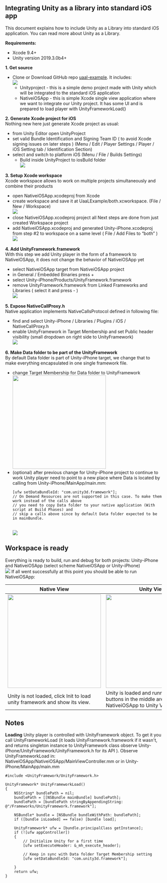 ## Integrating Unity as a library into standard iOS app
This document explains how to include Unity as a Library into standard iOS application. You can read more about Unity as a Library.

**Requirements:**
- Xcode 9.4+
- Unity version 2019.3.0b4+

**1. Get source**
- Clone or Download GitHub repo [uaal-example](https://github.com/Unity-Technologies/uaal-example). It includes:
  <br><img src="images/ios/folderStructure.png">
  - Unityproject - this is a simple demo project made with Unity which will be integrated to the standard iOS application
  - NativeiOSApp - this is simple Xcode single view application where we want to integrate our Unity project. It has some UI and is prepared to load player with UnityFrameworkLoad() 

**2. Generate Xcode project for iOS**
<br>Nothing new here just generate Xcode project as usual:
- from Unity Editor open UnityProject 
- set valid Bundle Identification and Signing Team ID ( to avoid Xcode signing issues on later steps )  (Menu / Edit / Player Settings / Player / iOS Setting tab / Identification Section)
- select and switch to platform iOS (Menu / File / Builds Settings)
  - Build inside UnityProject to iosBuild folder
    <br><img src="images/ios/iosBuildProject.png">
    
**3. Setup Xcode workspace**
<br>Xcode workspace allows to work on multiple projects simultaneously and combine their products
- open NativeiOSApp.xcodeproj from Xcode
- create workspace and save it at UaaLExample/both.xcworkspace. (File / New / Workspace)
  <br><img src="images/ios/workspaceLocation.png">
- close NativeiOSApp.xcodeproj project all Next steps are done from just created Workspace project
- add NativeiOSApp.xcodeproj and generated Unity-iPhone.xcodeproj from step #2 to workspace on a same level ( File / Add Files to “both” )
  <br><img src="images/ios/workspaceProjects.png">

**4. Add UnityFramework.framework**
<br>With this step we add Unity player in the form of a framework to NativeiOSApp, it does not change the behavior of NativeiOSApp yet
- select NativeiOSApp target from NativeiOSApp project
- in General / Embedded Binaries press + 
- select Unity-iPhone/Products/UnityFramework.framework
- remove UnityFramework.framework from Linked Frameworks and Libraries ( select it and press - )
  <br><img src="images/ios/addToEmbeddedBinaries.png">

**5. Expose NativeCallProxy.h**
<br>Native application implements NativeCallsProtocol defined in following file:
- find and select Unity-iPhone / Libraries / Plugins / iOS / NativeCallProxy.h
- enable UnityFramework in Target Membership and set Public header visibility (small dropdown on right side to UnityFramework)
  <br><img src="images/ios/nativeCallProxyTarget.png">
  
 **6. Make Data folder to be part of the UnityFramework**
 <br>By default Data folder is part of Unity-iPhone target, we change that to make everything encapsulated in one single framework file.
 - change Target Membership for Data folder to UnityFramework
   <br><img src="images/ios/dataTargetMembership.png" height='300px'>
 - (optional) after previous change for Unity-iPhone project to continue to work Unity player need to point to a new place where Data is located by calling from Unity-iPhone/MainApp/main.mm:
   ```
   [ufw setDataBundleId: "com.unity3d.framework"];
   // On Demand Resources are not supported in this case. To make them work instead of the calls above 
   // you need to copy Data folder to your native application (With script at Build Phases) and 
   // skip a calls above since by default Data folder expected to be in mainBundle.
   ```
   <br><img src="images/ios/setDataBundleId.png">
  
## Workspace is ready
Everything is ready to build, run and debug for both projects: Unity-iPhone and NativeiOSApp (select scheme NativeiOSApp or Unity-iPhone)
<br><img src="images/ios/selectTargetToBuild.png">
If all went successfully at this point you should be able to run NativeiOSApp:

Native View | Unity View
------------ | -------------
<img src="images/ios/ssNative.png" width='300px' > | <img src="images/ios/ssUnity.png" width='300px'>
Unity is not loaded, click Init to load unity framework and show its view. | Unity is loaded and running, colorful buttons in the middle are added by NativeiOSApp to Unity View.

## Notes
**Loading**
Unity player is controlled with UnityFramework object. To get it you call UnityFrameworkLoad (it loads UnityFramework.framework if it wasn't, and returns singleton instance to UnityFramework class observe Unity-iPhone/UnityFramework/UnityFramework.h for its API ). 
Observe UnityFrameworkLoad in: NativeiOSApp/NativeiOSApp/MainViewController.mm or in Unity-iPhone/MainApp/main.mm
```
#include <UnityFramework/UnityFramework.h>

UnityFramework* UnityFrameworkLoad()
{
    NSString* bundlePath = nil;
    bundlePath = [[NSBundle mainBundle] bundlePath];
    bundlePath = [bundlePath stringByAppendingString: @"/Frameworks/UnityFramework.framework"];

    NSBundle* bundle = [NSBundle bundleWithPath: bundlePath];
    if ([bundle isLoaded] == false) [bundle load];

    UnityFramework* ufw = [bundle.principalClass getInstance];
    if (![ufw appController])
    {
        // Initialize Unity for a first time
        [ufw setExecuteHeader: &_mh_execute_header];       

        // Keep in sync with Data folder Target Membership setting
        [ufw setDataBundleId: "com.unity3d.framework"]; 
       
    }
    return ufw;
}
```
